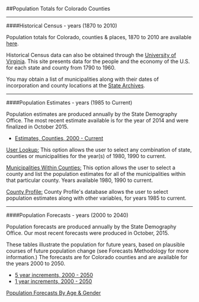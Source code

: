 ##Population Totals for Colorado Counties
- - -
####Historical Census - years (1870 to 2010)

Population totals for Colorado, counties & places, 1870 to 2010 are available [here](https://dola.colorado.gov/demog_webapps/hcp_parameters.jsf).

Historical Census data can also be obtained through the [University of Virginia](http://mapserver.lib.virginia.edu/).  This site presents data for the people and the economy of the U.S. for each state and county from 1790 to 1960. 

You may obtain a list of municipalities along with their dates of incorporation and county locations at the [State Archives](http://www.colorado.gov/dpa/doit/archives/muninc.html).
- - -
####Population Estimates - years (1985 to Current)

Population estimates are produced annually by the State Demography Office. The most recent estimate available is for the year of 2014 and were finalized in October 2015.

- [Estimates, Counties, 2000 - Current](https://drive.google.com/open?id=0B-vz6H4k4SESRXgwVnVRajkxbDg)

[User Lookup:](https://dola.colorado.gov/demog_webapps/pe_parameters.jsf)
This option allows the user to select any combination of state, counties or municipalities for the year(s) of 1980, 1990 to current.

[Municipalities Within Counties:](https://dola.colorado.gov/demog_webapps/mpe_parameters.jsf)
This option allows the user to select a county and list the population estimates for all of the municipalities within that particular county. Years available 1980, 1990 to current.

[County Profile:](https://dola.colorado.gov/demog_webapps/psc_parameters.jsf)
County Profile's database allows the user to select population estimates along with other variables, for years 1985 to current.
- - -
####Population Forecasts - years (2000 to 2040)

Population forecasts are produced annually by the State Demography Office. Our most recent forecasts were produced in October, 2015.

These tables illustrate the population for future years, based on plausible courses of future population change (see Forecasts Methodology for more information.) The forecasts are for Colorado counties and are available for the years 2000 to 2050.

- [5 year increments, 2000 - 2050](https://drive.google.com/open?id=0B-vz6H4k4SESV1NLOHZCVXoyVm8&authuser=0)
- [1 year increments, 2000 - 2050](https://drive.google.com/open?id=0B-vz6H4k4SESdkNHSng2VGlEc1k&authuser=0)

[Population Forecasts By Age & Gender](https://dola.colorado.gov/demog_webapps/pag_category.jsf)